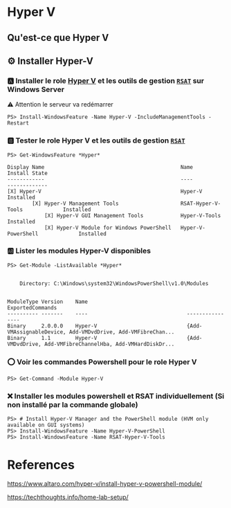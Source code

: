 # Hyper V 

## Qu'est-ce que Hyper V


## :gear: Installer Hyper-V

### :a: Installer le role [Hyper V](https://docs.microsoft.com/en-us/windows-server/virtualization/hyper-v/get-started/install-the-hyper-v-role-on-windows-server) et les outils de gestion [`RSAT`](https://docs.microsoft.com/en-us/troubleshoot/windows-server/system-management-components/remote-server-administration-tools) sur Windows Server

:warning: Attention le serveur va redémarrer

```
PS> Install-WindowsFeature -Name Hyper-V -IncludeManagementTools -Restart
```

### :b: Tester le role Hyper V et les outils de gestion [`RSAT`](https://docs.microsoft.com/en-us/troubleshoot/windows-server/system-management-components/remote-server-administration-tools)

```
PS> Get-WindowsFeature *Hyper*

Display Name                                            Name                       Install State
------------                                            ----                       -------------
[X] Hyper-V                                             Hyper-V                        Installed
        [X] Hyper-V Management Tools                    RSAT-Hyper-V-Tools             Installed
            [X] Hyper-V GUI Management Tools            Hyper-V-Tools                  Installed
            [X] Hyper-V Module for Windows PowerShell   Hyper-V-PowerShell             Installed
```

### :ab: Lister les modules Hyper-V disponibles

```
PS> Get-Module -ListAvailable *Hyper*


    Directory: C:\Windows\system32\WindowsPowerShell\v1.0\Modules


ModuleType Version    Name                                ExportedCommands
---------- -------    ----                                ----------------
Binary     2.0.0.0    Hyper-V                             {Add-VMAssignableDevice, Add-VMDvdDrive, Add-VMFibreChan...
Binary     1.1        Hyper-V                             {Add-VMDvdDrive, Add-VMFibreChannelHba, Add-VMHardDiskDr...

```

### :o: Voir les commandes Powershell pour le role Hyper V

```
PS> Get-Command -Module Hyper-V
```

### :x: Installer les modules powershell et RSAT individuellement (Si non installé par la commande globale)

```
PS> # Install Hyper-V Manager and the PowerShell module (HVM only available on GUI systems)
PS> Install-WindowsFeature -Name Hyper-V-PowerShell
PS> Install-WindowsFeature -Name RSAT-Hyper-V-Tools
```

# References

https://www.altaro.com/hyper-v/install-hyper-v-powershell-module/

https://techthoughts.info/home-lab-setup/
